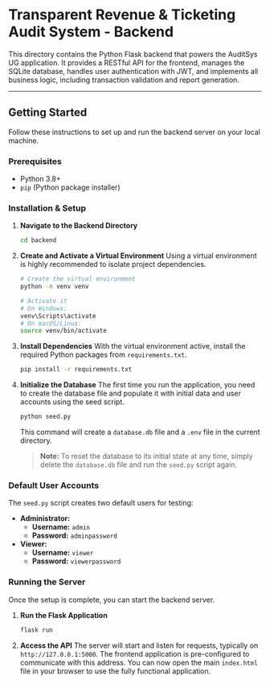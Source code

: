 # Transparent Revenue & Ticketing Audit System - Backend

This directory contains the Python Flask backend that powers the AuditSys UG application. It provides a RESTful API for the frontend, manages the SQLite database, handles user authentication with JWT, and implements all business logic, including transaction validation and report generation.

---

## Getting Started

Follow these instructions to set up and run the backend server on your local machine.

### Prerequisites
- Python 3.8+
- `pip` (Python package installer)

### Installation & Setup

1.  **Navigate to the Backend Directory**
    ```bash
    cd backend
    ```

2.  **Create and Activate a Virtual Environment**
    Using a virtual environment is highly recommended to isolate project dependencies.
    ```bash
    # Create the virtual environment
    python -m venv venv

    # Activate it
    # On Windows:
    venv\Scripts\activate
    # On macOS/Linux:
    source venv/bin/activate
    ```

3.  **Install Dependencies**
    With the virtual environment active, install the required Python packages from `requirements.txt`.
    ```bash
    pip install -r requirements.txt
    ```

4.  **Initialize the Database**
    The first time you run the application, you need to create the database file and populate it with initial data and user accounts using the seed script.
    ```bash
    python seed.py
    ```
    This command will create a `database.db` file and a `.env` file in the current directory.
    
    > **Note:** To reset the database to its initial state at any time, simply delete the `database.db` file and run the `seed.py` script again.

### Default User Accounts

The `seed.py` script creates two default users for testing:

-   **Administrator:**
    -   **Username:** `admin`
    -   **Password:** `adminpassword`
-   **Viewer:**
    -   **Username:** `viewer`
    -   **Password:** `viewerpassword`

### Running the Server

Once the setup is complete, you can start the backend server.

1.  **Run the Flask Application**
    ```bash
    flask run
    ```

2.  **Access the API**
    The server will start and listen for requests, typically on `http://127.0.0.1:5000`. The frontend application is pre-configured to communicate with this address. You can now open the main `index.html` file in your browser to use the fully functional application.

